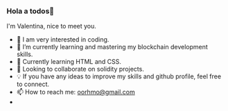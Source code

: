 ### Hola a todos👋

I'm Valentina, nice to meet you.

- 🔭 I am very interested in coding.
- 🌱 I’m currently learning and mastering my blockchain development skills.
- 👯 Currently learning HTML and CSS.
- 👀 Looking to collaborate on solidity projects.
- 💡 If you have any ideas to improve my skills and github profile, feel free to connect.
- 📫 How to reach me: oorhmo@gmail.com
-
